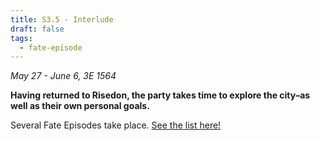 ```yaml
---
title: S3.5 - Interlude
draft: false
tags:
  - fate-episode
---
```

*May 27 - June 6, 3E 1564*

**Having returned to Risedon, the party takes time to explore the city–as well as their own personal goals.**

Several Fate Episodes take place. 
[See the list here!](Story/Fate-Episodes/S3-4/)